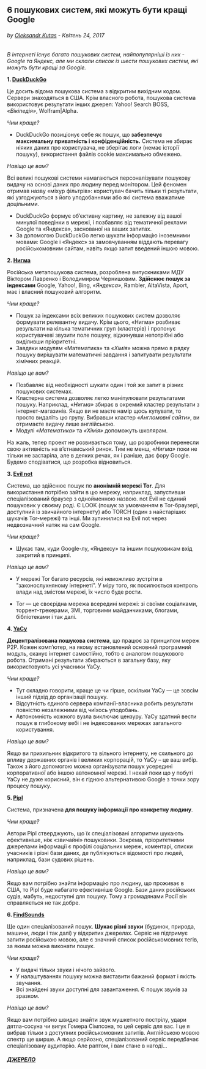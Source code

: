 
## 6 пошукових систем, які можуть бути кращі Google

###### by [Oleksandr Kutas](http://content-cloud.in.ua/author/kuolvo/) - Квітень 24, 2017

*В інтернеті існує багато пошукових систем, найпопулярніші із них - Google та Яндекс, але ми склали список із шести пошукових систем, які можуть бути кращі за Google.*

**1. [DuckDuckGo](https://duckduckgo.com/)**

Це досить відома пошукова система з відкритим вихідним кодом. Сервери знаходяться в США. Крім власного робота, пошукова система використовує результати інших джерел: Yahoo! Search BOSS, *«Вікіпедія»*, Wolfram|Alpha.

*Чим краще?*

- DuckDuckGo позиціонує себе як пошук, що **забезпечує максимальну приватність і конфіденційність.** Система не збирає ніяких даних про користувача, не зберігає логи (немає історії пошуку), використання файлів cookie максимально обмежено.

*Навіщо це вам?*

Всі великі пошукові системи намагаються персоналізувати пошукову видачу на основі даних про людину перед монітором. Цей феномен отримав назву «міхур фільтрів»: користувач бачить тільки ті результати, які узгоджуються з його уподобаннями або які система вважатиме доцільними.

- DuckDuckGo формує об’єктивну картину, не залежну від вашої минулої поведінки в мережі, і позбавляє від тематичної реклами Google та «Яндекса», заснованої на ваших запитах. 
- За допомогою DuckDuckGo легко шукати інформацію іноземними мовами: Google і «Яндекс» за замовчуванням віддають перевагу російськомовним сайтам, навіть якщо запит введений іншою мовою.

**2. [Нигма](http://www.nigma.ru/)**

Російська метапошукова система, розроблена випускниками МДУ Віктором Лавренко і Володимиром Чернишовим. **Здійснює пошук за індексами** Google, Yahoo!, Bing, *«Яндекса»*, Rambler, AltaVista, Aport, має і власний пошуковий алгоритм.

*Чим краще?*

- Пошук за індексами всіх великих пошукових систем дозволяє формувати релевантну видачу. Крім цього, «Нигма» розбиває результати на кілька тематичних груп (кластерів) і пропонує користувачеві звузити поле пошуку, відкинувши непотрібні або виділивши пріоритетні.
- Завдяки модулям «Математика» та *«Хімія»* можна прямо в рядку пошуку вирішувати математичні завдання і запитувати результати хімічних реакцій.

*Навіщо це вам?*

- Позбавляє від необхідності шукати один і той же запит в різних пошукових системах. 
- Кластерна система дозволяє легко маніпулювати результатами пошуку. Наприклад, *«Нигма»* збирає в окремий кластер результати з інтернет-магазинів. Якщо ви не маєте намір щось купувати, то просто видаліть цю групу. Вибравши кластер *«Англомовні сайти»*, ви отримаєте видачу лише англійською. 
- Модулі *«Математика»* та *«Хімія»* допоможуть школярам.

На жаль, тепер проект не розвивається тому, що розробники перенесли свою активність на в’єтнамський ринок. Тим не менш, *«Нигма»* поки не тільки не застаріла, але в деяких речах, як і раніше, дає фору Google. Будемо сподіватися, що розробка відновиться.

**3. [Evil not](https://hss3uro2hsxfogfq.onion.to/)**

Система, що здійснює пошук по **анонімній мережі Tor**. Для використання потрібно зайти в цю мережу, наприклад, запустивши спеціалізований браузер з однойменною назвою. not Evil не єдиний пошуковик у своєму роді. Є LOOK (пошук за умовчанням в Tor-браузері, доступний із звичайного інтернету) або TORCH (один з найстаріших шукачів Tor-мережі) та інші. Ми зупинилися на Evil not через недвозначний натяк на сам Google.

*Чим краще?*

- Шукає там, куди Google-лу, «Яндексу» та іншим пошуковикам вхід закритий в принципі.

*Навіщо це вам?*

- У мережі Tor багато ресурсів, які неможливо зустріти в "законослухняному інтернеті". У міру того, як посилюється контроль влади над змістом мережі, їх число буде рости. 

- Tor — це своєрідна мережа всередині мережі: зі своїми соціалками, торрент-трекерами, ЗМІ, торговими майданчиками, блогами, бібліотеками і так далі.

**4. [YaCy](http://yacy.net/)**

**Децентралізована пошукова система**, що працює за принципом мереж P2P. Кожен комп’ютер, на якому встановлений основний програмний модуль, сканує інтернет самостійно, тобто є аналогом пошукового робота. Отримані результати збираються в загальну базу, яку використовують усі учасники YaCy.

*Чим краще?*

- Тут складно говорити, краще це чи гірше, оскільки YaCy — це зовсім інший підхід до організації пошуку. 
- Відсутність єдиного сервера компанії-власника робить результати повністю незалежними від чиїхось уподобань. 
- Автономність кожного вузла виключає цензуру. YaCy здатний вести пошук в глибокому вебі і не індексованих мережах загального користування.

*Навіщо це вам?*

Якщо ви прихильник відкритого та вільного інтернету, не схильного до впливу державних органів і великих корпорацій, то YaCy – це ваш вибір. Також з його допомогою можна організувати пошук усередині корпоративної або іншою автономної мережі. І нехай поки  що у побуті YaCy не дуже корисний, він є гідною альтернативою Google з точки зору процесу пошуку.

**5. [Pipl](https://pipl.com/)**

Система, призначена **для пошуку інформації про конкретну людину**.

*Чим краще?*

Автори Pipl стверджують, що їх спеціалізовані алгоритми шукають ефективніше, ніж «звичайні» пошуковики. Зокрема, пріоритетними джерелами інформації є профілі соціальних мереж, коментарі, списки учасників і різні бази даних, де публікуються відомості про людей, наприклад, бази судових рішень.

*Навіщо це вам?*

Якщо вам потрібно знайти інформацію про людину, що проживає в США, то Pipl буде набагато ефективніше Google. Бази даних російських судів, мабуть, недоступні для пошуку. Тому з громадянами Росії він справляється не так добре.

**6. [FindSounds](http://findsounds.com/)**

Ще один спеціалізований пошук. **Шукає різні звуки** (будинок, природа, машини, люди і так далі) у відкритих джерелах. Сервіс не підтримує запити російською мовою, але є значний список російськомовних тегів, за якими можна виконати пошук.

*Чим краще?*

- У видачі тільки звуки і нічого зайвого. 
- У налаштуваннях пошуку можна виставити бажаний формат і якість звучання.
- Всі знайдені звуки доступні для завантаження. Є пошук звуків за зразком.

*Навіщо це вам?*

Якщо вам потрібно швидко знайти звук мушкетного пострілу, удари дятла-сосуна чи вигук Гомера Сімпсона, то цей сервіс для вас. І це я вибрав тільки з доступних російськомовних запитів. Англійською мовою спектр ще ширше. А якщо серйозно, спеціалізований сервіс передбачає спеціалізовану аудиторію. Але раптом, і вам стане в нагоді…

##### [ДЖЕРЕЛО](http://content-cloud.in.ua/%D1%96%D0%BD%D1%82%D0%B5%D1%80%D0%BD%D0%B5%D1%82/6-%D0%BF%D0%BE%D1%88%D1%83%D0%BA%D0%BE%D0%B2%D0%B8%D1%85-%D1%81%D0%B8%D1%81%D1%82%D0%B5%D0%BC-%D1%8F%D0%BA%D1%96-%D0%BC%D0%BE%D0%B6%D1%83%D1%82%D1%8C-%D0%B1%D1%83%D1%82%D0%B8-%D0%BA%D1%80%D0%B0%D1%89i/)